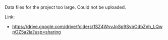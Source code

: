 Data files for the project too large. Could not be uploaded.

Link:

  - https://drive.google.com/drive/folders/1SZ4WvvJpSp9SvbOdbZnh_LQwpOZ5a2ia?usp=sharing
